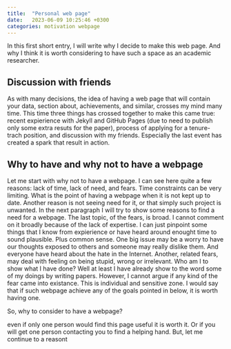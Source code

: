 ```yaml
---
title:  "Personal web page"
date:   2023-06-09 10:25:46 +0300
categories: motivation webpage
---
```

In this first short entry, I will write why I decide to make this web page. And why I think it is worth considering to have such a space as an academic researcher. 

## Discussion with friends 

As with many decisions, the idea of having a web page that will contain your data, section about, achievements, and similar, crosses my mind many time. This time three things has crossed together to make this came true: recent expierience with Jekyll and GitHub Pages (due to need to publish only some extra resuts for the paper), process of applying for a tenure-trach position, and discussion with my friends. Especially the last event has created a spark that result in action. 

## Why to have and why not to have a webpage

Let me start with why not to have a webpage. I can see here quite a few reasons: lack of time, lack of need, and fears. Time constraints can be very limiting. What is the point of having a webpage when it is not kept up to date. Another reason is not seeing need for it, or that simply such project is unwanted. In the next paragraph I will try to show some reasons to find a need for a webpage. The last topic, of the fears, is broad. I cannot comment on it broadly because of the lack of expertise. I can just pinpoint some things that I know from expierience or have heard around enought time to sound plausible. Plus common sense. One big issue may be a worry to have our thoughts exposed to others and someone may really dislike them. And everyone have heard about the hate in the Internet. Another, related fears, may deal with feeling on being stupid, wrong or irrelevant. Who am I to show what I have done? Well at least I have already show to the word some of my doings by writing papers. However, I cannot argue if any kind of the fear came into existance. This is individual and sensitive zone. I would say that if such webpage achieve any of the goals pointed in below, it is worth having one.

So, why to consider to have a webpage? 

even if only one person would find this page useful it is worth it. Or if you will get one person contacting you to find a helping hand. But, let me continue to a reasont 